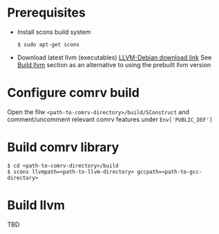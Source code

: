 
# Prerequisites

- Install scons build system
    ```
    $ sudo apt-get scons
    ```
- Download latest llvm (executables)
         [LLVM-Debian download link](https://wdc.box.com/shared/static/f9mn68lddc91ssw9vumj3hp9pdko3zd7.gz)
  See [Build llvm](#build-llvm) section as an alternative to using the prebuilt llvm version

# Configure comrv build

Open the filw  ```<path-to-comrv-directory>/build/SConstruct``` and comment/uncomment relevant comrv features under  ```Env['PUBLIC_DEF']```

# Build comrv library
    $ cd <path-to-comrv-directory>/build
    $ scons llvmpath=<path-to-llvm-directory> gccpath=<path-to-gcc-directory>
# Build llvm
TBD

